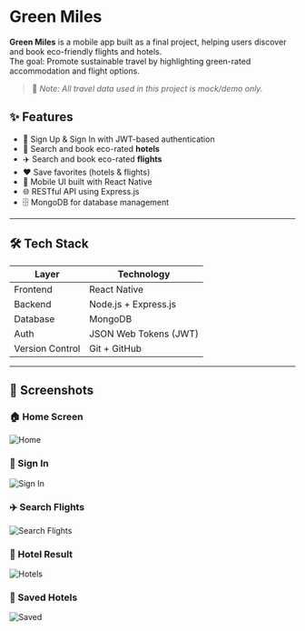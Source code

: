 # Green Miles

**Green Miles** is a mobile app built as a final project, helping users discover and book eco-friendly flights and hotels.  
The goal: Promote sustainable travel by highlighting green-rated accommodation and flight options.

> 📌 *Note: All travel data used in this project is mock/demo only.*

## ✨ Features
- 🔐 Sign Up & Sign In with JWT-based authentication
- 🏨 Search and book eco-rated **hotels**
- ✈️ Search and book eco-rated **flights**
- ❤️ Save favorites (hotels & flights)
- 📱 Mobile UI built with React Native
- 🌐 RESTful API using Express.js
- 🗄️ MongoDB for database management
---
## 🛠️ Tech Stack
| Layer     | Technology                  |
|-----------|-----------------------------|
| Frontend  | React Native                |
| Backend   | Node.js + Express.js        |
| Database  | MongoDB                     |
| Auth      | JSON Web Tokens (JWT)       |
| Version Control | Git + GitHub          |
 ---
 ## 📸 Screenshots

### 🏠 Home Screen
![Home](./screenshots/home.jpg)

### 🔐 Sign In
![Sign In](./screenshots/signin.jpg)

### ✈️ Search Flights
![Search Flights](./screenshots/search_flights.jpg)

### 🏨 Hotel Result
![Hotels](./screenshots/hotel_result.jpg)

### 💚 Saved Hotels
![Saved](./screenshots/saved.jpg)
